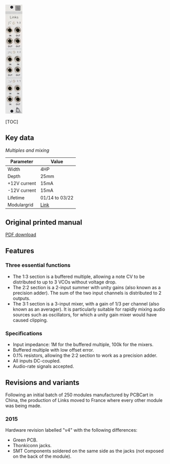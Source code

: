 ![](images/front_small.jpg)

[TOC]

## Key data

*Multiples and mixing*

Parameter    | Value
-------------|------
Width        | 4HP
Depth        | 25mm
+12V current | 15mA
-12V current | 15mA
Lifetime     | 01/14 to 03/22
Modulargrid  | [Link](https://www.modulargrid.net/e/mutable-instruments-links)

## Original printed manual

[PDF download](downloads/links_quickstart.pdf)

## Features

### Three essential functions

* The 1:3 section is a buffered multiple, allowing a note CV to be distributed to up to 3 VCOs without voltage drop.
* The 2:2 section is a 2-input summer with unity gains (also known as a precision adder). The sum of the two input channels is distributed to 2 outputs.
* The 3:1 section is a 3-input mixer, with a gain of 1/3 per channel (also known as an averager). It is particularly suitable for rapidly mixing audio sources such as oscillators, for which a unity gain mixer would have caused clipping.

### Specifications

* Input impedance: 1M for the buffered multiple, 100k for the mixers.
* Buffered multiple with low offset error.
* 0.1% resistors, allowing the 2:2 section to work as a precision adder.
* All inputs DC-coupled.
* Audio-rate signals accepted.

## Revisions and variants

Following an initial batch of 250 modules manufactured by PCBCart in China, the production of Links moved to France where every other module was being made.

### 2015

Hardware revision labelled "v4" with the following differences:

* Green PCB.
* Thonkiconn jacks.
* SMT Components soldered on the same side as the jacks (not exposed on the back of the module).

